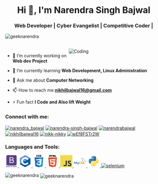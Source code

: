 <h1 align="center">Hi 👋, I'm Narendra Singh Bajwal</h1>
<h3 align="center">Web Developer | Cyber Evangelist | Competitive Coder |</h3>
<p align="left"> <img src="https://komarev.com/ghpvc/?username=geeknarendra&label=Profile%20views&color=0e75b6&style=flat" alt="geeknarendra" /> </p>
<br>
<img align="right" alt="Coding" width="300" src="https://cdn.dribbble.com/users/2646423/screenshots/5507196/computer.gif">

- 🔭 I’m currently working on **Web dev Project**

- 🌱 I’m currently learning **Web Development, Linux Administration**

- 💬 Ask me about **Computer Networking**

- 📫 How to reach me **nikhilbajwal16@gmail.com**

- ⚡ Fun fact **I Code and Also lift Weight**

<h3 align="left">Connect with me:</h3>
<p align="left">
<a href="https://twitter.com/narendra_bajwal" target="blank"><img align="center" src="https://raw.githubusercontent.com/rahuldkjain/github-profile-readme-generator/master/src/images/icons/Social/twitter.svg" alt="narendra_bajwal" height="30" width="40" /></a>
<a href="https://linkedin.com/in/narendra-singh-bajwal" target="blank"><img align="center" src="https://raw.githubusercontent.com/rahuldkjain/github-profile-readme-generator/master/src/images/icons/Social/linked-in-alt.svg" alt="narendra-singh-bajwal" height="30" width="40" /></a>
<a href="https://instagram.com/narendrabajwal" target="blank"><img align="center" src="https://raw.githubusercontent.com/rahuldkjain/github-profile-readme-generator/master/src/images/icons/Social/instagram.svg" alt="narendrabajwal" height="30" width="40" /></a>
<a href="https://www.hackerrank.com/nikhilbajwal16" target="blank"><img align="center" src="https://raw.githubusercontent.com/rahuldkjain/github-profile-readme-generator/master/src/images/icons/Social/hackerrank.svg" alt="nikhilbajwal16" height="30" width="40" /></a>
<a href="https://www.leetcode.com/nikk-nikky" target="blank"><img align="center" src="https://raw.githubusercontent.com/rahuldkjain/github-profile-readme-generator/master/src/images/icons/Social/leet-code.svg" alt="nikk-nikky" height="30" width="40" /></a>
<a href="https://discord.gg/wEf8FSTr2W" target="blank"><img align="center" src="https://raw.githubusercontent.com/rahuldkjain/github-profile-readme-generator/master/src/images/icons/Social/discord.svg" alt="wEf8FSTr2W" height="30" width="40" /></a>
</p>

<h3 align="left">Languages and Tools:</h3>
<p align="left"> <a href="https://getbootstrap.com" target="_blank"> <img src="https://raw.githubusercontent.com/devicons/devicon/master/icons/bootstrap/bootstrap-plain-wordmark.svg" alt="bootstrap" width="40" height="40"/> </a> <a href="https://www.cprogramming.com/" target="_blank"> <img src="https://raw.githubusercontent.com/devicons/devicon/master/icons/c/c-original.svg" alt="c" width="40" height="40"/> </a> <a href="https://www.w3schools.com/css/" target="_blank"> <img src="https://raw.githubusercontent.com/devicons/devicon/master/icons/css3/css3-original-wordmark.svg" alt="css3" width="40" height="40"/> </a> <a href="https://www.w3.org/html/" target="_blank"> <img src="https://raw.githubusercontent.com/devicons/devicon/master/icons/html5/html5-original-wordmark.svg" alt="html5" width="40" height="40"/> </a> <a href="https://developer.mozilla.org/en-US/docs/Web/JavaScript" target="_blank"> <img src="https://raw.githubusercontent.com/devicons/devicon/master/icons/javascript/javascript-original.svg" alt="javascript" width="40" height="40"/> </a> <a href="https://www.mysql.com/" target="_blank"> <img src="https://raw.githubusercontent.com/devicons/devicon/master/icons/mysql/mysql-original-wordmark.svg" alt="mysql" width="40" height="40"/> </a> <a href="https://www.python.org" target="_blank"> <img src="https://raw.githubusercontent.com/devicons/devicon/master/icons/python/python-original.svg" alt="python" width="40" height="40"/> </a> <a href="https://www.selenium.dev" target="_blank"> <img src="https://raw.githubusercontent.com/detain/svg-logos/780f25886640cef088af994181646db2f6b1a3f8/svg/selenium-logo.svg" alt="selenium" width="40" height="40"/> </a> </p>

<p><img align="left" src="https://github-readme-stats.vercel.app/api/top-langs?username=geeknarendra&show_icons=true&locale=en&layout=compact" alt="geeknarendra" /></p>

<p>&nbsp;<img align="center" src="https://github-readme-stats.vercel.app/api?username=geeknarendra&show_icons=true&locale=en" alt="geeknarendra" /></p>
